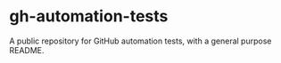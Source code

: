 # gh-automation-tests
A public repository for GitHub automation tests, with a general purpose README.
